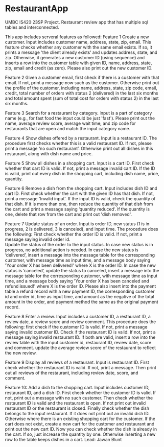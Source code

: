 # RestaurantApp
UMBC IS420 23SP Project. Restaurant review app that has multiple sql tables and interconnected.

This app includes serveral features as followed:
Feature 1
Create a new customer. Input includes customer name, address, state, zip, email. This feature checks whether any customer with the same email exists. If so, it prints a message 'the client already exists' and updates address, state, and zip. Otherwise, it generates a new customer ID (using sequence) and inserts a row into the customer table with given ID, name, address, state, zip, email and credit (as zero). Please also print out the new customer ID.
 
Feature 2
Given a customer email, first check if there is a customer with that email. If not, print a message now such as the customer. Otherwise print out the profile of the customer, including name, address, state, zip code, email, credit, total number of orders with status 2 (delivered) in the last six months and total amount spent (sum of total cost for orders with status 2) in the last six months. 

Feature 3
Search for a restaurant by category. Input is a part of category name (e.g., for fast food the input could be just 'fast'). Please print out the name, average review score, average wait time, and zip code for restaurants that are open and match the input category name.

Feature 4
Show dishes offered by a restaurant. Input is a restaurant ID. The procedure first checks whether this is a valid restaurant ID. If not, please print a message ‘no such restaurant’. Otherwise print out all dishes in this restaurant, along with dish name and price.

Feature 5
Show all dishes in a shopping cart. Input is a cart ID. First check whether that cart ID is valid. If not, print a message invalid cart ID. If the ID is valid, print out every dish in the shopping cart, including dish name, price, quantity.

Feature 6
Remove a dish from the shopping cart. Input includes dish ID and cart ID. 
First check whether the cart with the given ID has that dish. If not, print a message 'Invalid input'. If the input ID is valid, check the quantity of that dish. If it is more than one, then reduce the quantity of that dish from the cart and print a message saying ‘quantity reduced’. If the quantity is one, delete that row from the cart and print out 'dish removed'.

Feature 7
Update status of an order. Input is order ID, new status (1 is in progress, 2 is delivered, 3 is canceled), and input time. The procedure does the following:
First check whether the order ID is valid. If not, print a message saying invalid order id.  
Update the status of the order to the input status. In case new status is in progress, no additional action is needed. 
In case the new status is ‘delivered’, insert a message into the message table for the corresponding customer, with message time as input time, and a message body saying 'Your order X has been delivered!' where X is the order ID. 
In case the new status is ‘canceled’, update the status to canceled, insert a message into the message table for the corresponding customer, with message time as input time, and a message body saying 'Your order X has been canceled and refund issued!' where X is the order ID. Please also insert into the payment table a refund record with a new payment ID, the corresponding customer id and order id, time as input time, and amount as the negative of the total amount in the order, and payment method the same as the original payment record.    

Feature 8
Enter a review. Input includes a customer ID, a restaurant ID, a review date, a review score and review comment. This procedure does the following:
first check if the customer ID is valid. If not, print a message saying invalid customer ID. 
Check if the restaurant ID is valid. If not, print a message saying invalid restaurant ID. 
if both are valid, insert a row into the review table with the input customer id, restaurant ID, review date, score and comment. 
update the average review score of the restaurant to reflect the new review.

Feature 9
Display all reviews of a restaurant. Input is restaurant ID. First check whether the restaurant ID is valid. If not, print a message. Then print out all reviews of the restaurant, including review date, score, and comment.

Feature 10: 
Add a dish to the shopping cart. Input includes customer ID, restaurant ID, and a dish ID. 
First check whether the customer ID is valid. If not, print out a message with no such customer. 
Then check whether the restaurant ID is valid and the restaurant is open. If not print out invalid restaurant ID or the restaurant is closed. 
Finally check whether the dish belongs to the input restaurant. If it does not print out an invalid dish ID. 
Otherwise where there is an existing shopping cart for the customer. If the cart does not exist, create a new cart for the customer and restaurant and print out the new cart ID.
Now you can check whether the dish is already in the cart. If so, just increase the quantity by one. Otherwise inserting a new row to the table keeps dishes in a cart.
Lead: Jawan Blunt

